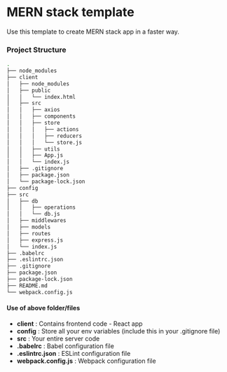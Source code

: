 # MERN stack template
Use this template to create MERN stack app in a faster way.

### Project Structure
```bash
.
├── node_modules
├── client
│   ├── node_modules
│   ├── public
│   │   └── index.html
│   ├── src
│   │   ├── axios
│   │   ├── components
│   │   ├── store
│   │   │   ├── actions
│   │   │   ├── reducers
│   │   │   └── store.js
│   │   ├── utils
│   │   ├── App.js
│   │   └── index.js
│   ├── .gitignore
│   ├── package.json
│   └── package-lock.json
├── config
├── src
│   ├── db
│   │   ├── operations
│   │   └── db.js
│   ├── middlewares
│   ├── models
│   ├── routes
│   ├── express.js
│   └── index.js
├── .babelrc
├── .eslintrc.json
├── .gitignore
├── package.json
├── package-lock.json
├── README.md
└── webpack.config.js

```

#### Use of above folder/files

-  **client**            : Contains frontend code - React app
-  **config**            : Store all your env variables (include this in your .gitignore file)
-  **src**               : Your entire server code
-  **.babelrc**          : Babel configuration file
-  **.eslintrc.json**    : ESLint configuration file
-  **webpack.config.js** : Webpack configuration file

